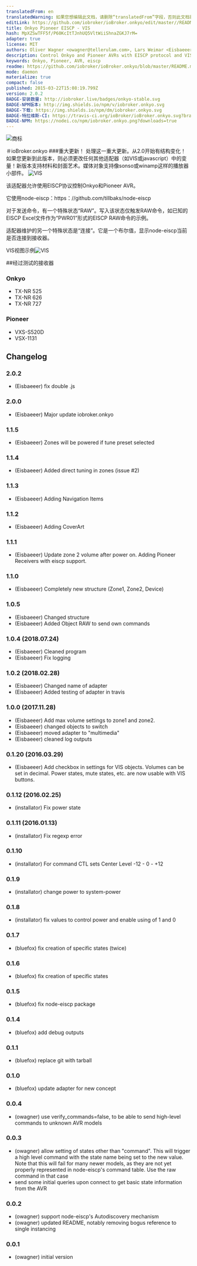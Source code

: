 ```yaml
---
translatedFrom: en
translatedWarning: 如果您想编辑此文档，请删除“translatedFrom”字段，否则此文档将再次自动翻译
editLink: https://github.com/iobroker/ioBroker.onkyo/edit/master//README.md
title: Onkyo Pioneer EISCP - VIS
hash: MpXZSwTFF5f/P60KcItTJnhUQ5VltWiiShnaZGKJ7rM=
adapter: true
license: MIT
authors: Oliver Wagner <owagner@tellerulam.com>, Lars Weimar <Eisbaeeer@gmail.com>
description: Control Onkyo and Pioneer AVRs with EISCP protocol and VIS support
keywords: Onkyo, Pioneer, AVR, eiscp
readme: https://github.com/iobroker/ioBroker.onkyo/blob/master/README.md
mode: daemon
materialize: true
compact: false
published: 2015-03-22T15:08:19.799Z
version: 2.0.2
BADGE-安装数量: http://iobroker.live/badges/onkyo-stable.svg
BADGE-NPM版本: http://img.shields.io/npm/v/iobroker.onkyo.svg
BADGE-下载: https://img.shields.io/npm/dm/iobroker.onkyo.svg
BADGE-特拉维斯-CI: https://travis-ci.org/ioBroker/ioBroker.onkyo.svg?branch=master
BADGE-NPM: https://nodei.co/npm/iobroker.onkyo.png?downloads=true
---
```

![商标](zh-cn/adapterref/iobroker.onkyo/../../../en/adapterref/iobroker.onkyo/admin/onkyo.png)


＃ioBroker.onkyo
###重大更新！
处理这一重大更新。从2.0开始有结构变化！如果您更新到此版本，则必须更改任何其他适配器（如VIS或javascript）中的变量！新版本支持材料和封面艺术。媒体对象支持像sonso或winamp这样的播放器小部件。
![VIS](zh-cn/adapterref/iobroker.onkyo/../../../en/adapterref/iobroker.onkyo/admin/player.png)

该适配器允许使用EISCP协议控制Onkyo和Pioneer AVR。

它使用node-eiscp：https：//github.com/tillbaks/node-eiscp

对于发送命令，有一个特殊状态“RAW”。写入该状态仅触发RAW命令，如已知的EISCP Excel文件作为“PWR01”形式的EISCP RAW命令的示例。

适配器维护的另一个特殊状态是“连接”。它是一个布尔值，显示node-eiscp当前是否连接到接收器。

VIS视图示例![VIS](zh-cn/adapterref/iobroker.onkyo/../../../en/adapterref/iobroker.onkyo/admin/onkyo-vis.png)

##经过测试的接收器
### Onkyo
* TX-NR 525
* TX-NR 626
* TX-NR 727

### Pioneer
* VXS-S520D
* VSX-1131

## Changelog
### 2.0.2
* (Eisbaeeer) fix double .js 

### 2.0.0
* (Eisbaeeer) Major update iobroker.onkyo

### 1.1.5
* (Eisbaeeer) Zones will be powered if tune preset selected   

### 1.1.4  
* (Eisbaeeer) Added direct tuning in zones (issue #2)

### 1.1.3
* (Eisbaeeer) Adding Navigation Items   

### 1.1.2
* (Eisbaeeer) Adding CoverArt

### 1.1.1
* (Eisbaeeer) Update zone 2 volume after power on. Adding Pioneer Receivers with eiscp support.

### 1.1.0
* (Eisbaeeer) Completely new structure (Zone1, Zone2, Device)

### 1.0.5
* (Eisbaeeer) Changed structure
* (Eisbaeeer) Added Object RAW to send own commands

### 1.0.4 (2018.07.24)
* (Eisbaeeer) Cleaned program
* (Eisbaeeer) Fix logging

### 1.0.2 (2018.02.28)
* (Eisbaeeer) Changed name of adapter
* (Eisbaeeer) Added testing of adapter in travis

### 1.0.0 (2017.11.28)
* (Eisbaeeer) Add max volume settings to zone1 and zone2.   
* (Eisbaeeer) changed objects to switch
* (Eisbaeeer) moved adapter to "multimedia"
* (Eisbaeeer) cleaned log outputs

### 0.1.20 (2016.03.29)
* (Eisbaeeer) Add checkbox in settings for VIS objects. Volumes can be set in
  decimal. Power states, mute states, etc. are now usable with VIS buttons.

### 0.1.12 (2016.02.25)
* (installator) Fix power state

### 0.1.11 (2016.01.13)
* (installator) Fix regexp error

### 0.1.10
* (installator) For command CTL sets Center Level -12 - 0 - +12

### 0.1.9
* (installator) change power to system-power

### 0.1.8
* (installator) fix values to control power and enable using of 1 and 0

### 0.1.7
* (bluefox) fix creation of specific states (twice)

### 0.1.6
* (bluefox) fix creation of specific states

### 0.1.5
* (bluefox) fix node-eiscp package

### 0.1.4
* (bluefox) add debug outputs

### 0.1.1
* (bluefox) replace git with tarball

### 0.1.0
* (bluefox) update adapter for new concept

### 0.0.4
* (owagner) use verify_commands=false, to be able to send high-level commands to unknown AVR models

### 0.0.3
* (owagner) allow setting of states other than "command". This will trigger a high level
  command with the state name being set to the new value. Note that this will fail for
  many newer models, as they are not yet properly represented in node-eiscp's
  command table. Use the raw command in that case
* send some initial queries upon connect to get basic state information from the AVR

### 0.0.2
* (owagner) support node-eiscp's Autodiscovery mechanism
* (owagner) updated README, notably removing bogus reference to single instancing

### 0.0.1
* (owagner) initial version